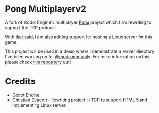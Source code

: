 # Pong Multiplayerv2
A fork of Godot Engine's multiplayer [Pong](https://github.com/godotengine/godot-demo-projects/tree/master/networking/multiplayer_pong) project which I am rewriting to support the TCP protocol.

With that said, I am also adding support for hosting a Linux server for this game.

This project will be used in a demo where I demonstrate a server directory I've been working on for [@modcommunity](https://github.com/modcommunity). For more information on this, please check [this repository](https://github.com/gamemann/tmc-servers-engine) out!

# Credits
* [Godot Engine](http://godotengine.org/)
* [Christian Deacon](https://github.com/gamemann) - Rewriting project in TCP to support HTML 5 and implementing Linux server.